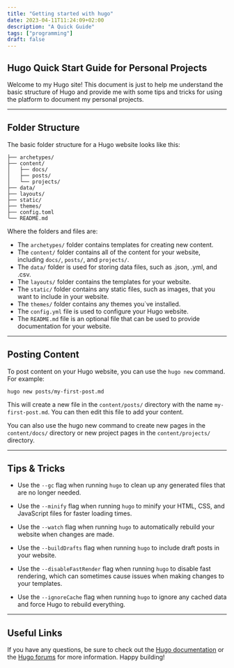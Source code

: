```yaml
---
title: "Getting started with hugo"
date: 2023-04-11T11:24:09+02:00
description: "A Quick Guide"
tags: ["programming"]
draft: false
---
```


## Hugo Quick Start Guide for Personal Projects

Welcome to my Hugo site! This document is just to help me understand the basic structure of Hugo and provide me with some tips and tricks for using the platform to document my personal projects.

---

## Folder Structure

The basic folder structure for a Hugo website looks like this:

```
├── archetypes/
├── content/
│   ├── docs/
│   ├── posts/
│   └── projects/
├── data/
├── layouts/
├── static/
├── themes/
├── config.toml
└── README.md
```

Where the folders and files are:
* The `archetypes/` folder contains templates for creating new content.
* The `content/` folder contains all of the content for your website, including `docs/`, `posts/`, and `projects/`.
* The `data/` folder is used for storing data files, such as .json, .yml, and .csv.
* The `layouts/` folder contains the templates for your website.
* The `static/` folder contains any static files, such as images, that you want to include in your website.
* The `themes/` folder contains any themes you`ve installed.
* The `config.yml` file is used to configure your Hugo website.
* The `README.md` file is an optional file that can be used to provide documentation for your website.

---

## Posting Content

To post content on your Hugo website, you can use the `hugo new` command. For example:

``` 
hugo new posts/my-first-post.md 
```

This will create a new file in the `content/posts/` directory with the name `my-first-post.md`. You can then edit this file to add your content.

You can also use the hugo new command to create new pages in the `content/docs/` directory or new project pages in the `content/projects/` directory.

---

## Tips & Tricks

* Use the `--gc` flag when running `hugo` to clean up any generated files that are no longer needed.

* Use the `--minify` flag when running `hugo` to minify your HTML, CSS, and JavaScript files for faster loading times.

* Use the `--watch` flag when running `hugo` to automatically rebuild your website when changes are made.

* Use the `--buildDrafts` flag when running `hugo` to include draft posts in your website.

* Use the `--disableFastRender` flag when running `hugo` to disable fast rendering, which can sometimes cause issues when making changes to your templates.

* Use the `--ignoreCache` flag when running `hugo` to ignore any cached data and force Hugo to rebuild everything.

---

## Useful Links

If you have any questions, be sure to check out the [Hugo documentation](https://gohugo.io/documentation/) or the [Hugo forums](https://discourse.gohugo.io) for more information. Happy building!

